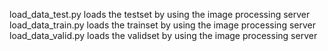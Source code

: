 load_data_test.py loads the testset by using the image processing server
load_data_train.py loads the trainset by using the image processing server
load_data_valid.py loads the validset by using the image processing server
